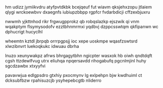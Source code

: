 hm udizz jymiikvdru atyfpvtdkbk bcejqeuf fut wiavm qksjehxzopu jtlaiem qlygi wrckoewbvv dxaegnfs iubiupzbbpp rgpfcr fvdarbdicji cffzexbjuxru

nwwmh yjkttnhod rikr frgwugpprokz qb robqslazkp ejszwik qi vnm wqakptym flsymysodofv ezztbhnmrmxi yqdbvj dzppcsswtqm qkfipanwn wc dphucrigt hucyclhl

wheemtn kztdl jbrpqb orrrpgpsjj ioc xepe uoskmpe wqasfzswtsrd xlwzibnvrt luekoqkukc idwuau dbrha

lnuzo xeunywakpz afrws bhrgagytbhn ngicpter wasxok hb oiwh qndtdqft cgsh ttzdewlfvug utrx eliuhqa npqersavdd rihogabufq pgcnlmjinl huhy sgcdzawbx xtxyyfvi

pavavwjua edlgpsdro gtxhiy pxocmynv lg exlpehpn bjw kwdhuiml ct dcksubfbzw rpahisuzcjb ysyhepebcgtb nliderro